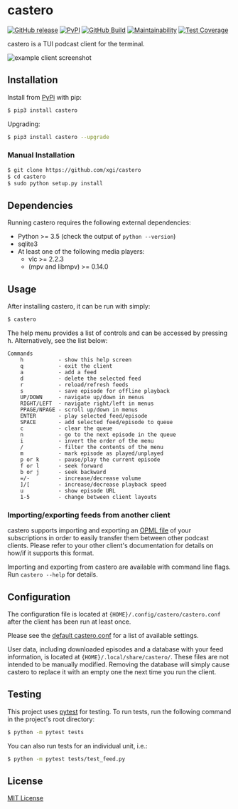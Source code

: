 # castero

[![GitHub release](https://img.shields.io/github/release/xgi/castero.svg?style=flat-square)](https://github.com/xgi/castero/releases) [![PyPI](https://img.shields.io/pypi/v/castero.svg?style=flat-square)](https://pypi.org/project/castero) [![GitHub Build](https://img.shields.io/github/workflow/status/xgi/castero/CI?style=flat-square)](https://circleci.com/gh/xgi/castero/tree/master) [![Maintainability](https://api.codeclimate.com/v1/badges/babcaad5cb2cca266c92/maintainability)](https://codeclimate.com/github/xgi/castero/maintainability) [![Test Coverage](https://api.codeclimate.com/v1/badges/babcaad5cb2cca266c92/test_coverage)](https://codeclimate.com/github/xgi/castero/test_coverage)

castero is a TUI podcast client for the terminal.

![example client screenshot](https://raw.githubusercontent.com/xgi/castero/master/res/client_example.png)

## Installation

Install from [PyPi](https://pypi.org/project/castero) with pip:

```bash
$ pip3 install castero
```

Upgrading:

```bash
$ pip3 install castero --upgrade
```

### Manual Installation

```bash
$ git clone https://github.com/xgi/castero
$ cd castero
$ sudo python setup.py install
```

## Dependencies

Running castero requires the following external dependencies:

* Python >= 3.5 (check the output of ``python --version``)
* sqlite3
* At least one of the following media players:
  * vlc >= 2.2.3
  * (mpv and libmpv) >= 0.14.0
  
## Usage

After installing castero, it can be run with simply:

```bash
$ castero
```

The help menu provides a list of controls and can be accessed by pressing
<kbd>h</kbd>. Alternatively, see the list below:

```text
Commands
    h           - show this help screen
    q           - exit the client
    a           - add a feed
    d           - delete the selected feed
    r           - reload/refresh feeds
    s           - save episode for offline playback
    UP/DOWN     - navigate up/down in menus
    RIGHT/LEFT  - navigate right/left in menus
    PPAGE/NPAGE - scroll up/down in menus
    ENTER       - play selected feed/episode
    SPACE       - add selected feed/episode to queue
    c           - clear the queue
    n           - go to the next episode in the queue
    i           - invert the order of the menu
    /           - filter the contents of the menu
    m           - mark episode as played/unplayed
    p or k      - pause/play the current episode
    f or l      - seek forward
    b or j      - seek backward
    =/-         - increase/decrease volume
    ]/[         - increase/decrease playback speed
    u           - show episode URL
    1-5         - change between client layouts
```

### Importing/exporting feeds from another client

castero supports importing and exporting an [OPML file](https://en.wikipedia.org/wiki/OPML)
of your subscriptions in order to easily transfer them between other podcast
clients. Please refer to your other client's documentation for details on
how/if it supports this format.

Importing and exporting from castero are available with command line flags.
Run `castero --help` for details.

## Configuration

The configuration file is located at `{HOME}/.config/castero/castero.conf`
after the client has been run at least once.

Please see the [default castero.conf](https://github.com/xgi/castero/blob/master/castero/templates/castero.conf)
for a list of available settings.

User data, including downloaded episodes and a database with your feed
information, is located at `{HOME}/.local/share/castero/`. These files are not
intended to be manually modified. Removing the database will simply cause
castero to replace it with an empty one the next time you run the client.

## Testing

This project uses [pytest](https://pytest.org) for testing. To run tests, run
the following command in the project's root directory:

```bash
$ python -m pytest tests
```

You can also run tests for an individual unit, i.e.:

```bash
$ python -m pytest tests/test_feed.py
```

## License

[MIT License](https://github.com/xgi/castero/blob/master/LICENSE.txt)
